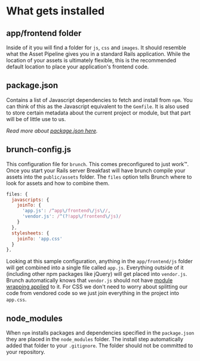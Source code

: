 # What gets installed

## app/frontend folder
Inside of it you will find a folder for `js`, `css` and `images`. It should
resemble what the Asset Pipeline gives you in a standard Rails application.
While the location of your assets is ultimately flexible, this is the
recommended default location to place your application's frontend code.

## package.json
Contains a list of Javascript dependencies to fetch and install from `npm`. You
can think of this as the Javascript equivalent to the `Gemfile`. It is also used
to store certain metadata about the current project or module, but that part
will be of little use to us.

_Read more about [package.json
here](https://docs.npmjs.com/files/package.json)._

## brunch-config.js
This configuration file for `brunch`. This comes preconfigured to just work™.
Once you start your Rails server Breakfast will have brunch compile your assets
into the `public/assets` folder. The `files` option tells Brunch where to look
for assets and how to combine them.

~~~javascript
files: {
  javascripts: {
    joinTo: {
      'app.js': /^app\/frontend\/js\//,
      'vendor.js': /^(?!app\/frontend\/js)/
    }
  },
  stylesheets: {
    joinTo: 'app.css'
  }
},
~~~

Looking at this sample configuration, anything in the `app/frontend/js` folder
will get combined into a single file called `app.js`. Everything outside
of it (including other npm packages like jQuery) will get placed into
`vendor.js`. Brunch automatically knows that `vendor.js` should not have [module
wrapping applied](https://github.com/brunch/brunch-guide/blob/master/content/en/chapter03-conventions-and-defaults.md#commonjs-module-wrapping) to it. For CSS we don't need to worry about splitting our code from vendored code so we just join everything in the project into `app.css`.

## node_modules
When `npm` installs packages and dependencies specified in the `package.json`
they are placed in the `node_modules` folder. The install step automatically
added that folder to your `.gitignore`. The folder should not be committed to your repository.
